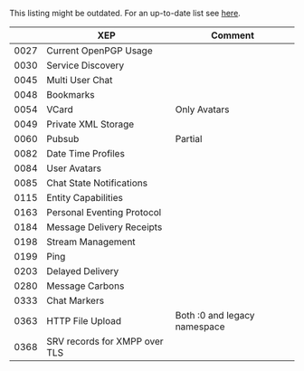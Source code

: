 This listing might be outdated. For an up-to-date list see [here](https://github.com/dino/dino/tree/master/xmpp-vala/src/module/xep).

|      | XEP                          | Comment|
| ---- | ---------------------------- | ------ |
| 0027 | Current OpenPGP Usage        | |
| 0030 | Service Discovery            | |
| 0045 | Multi User Chat              | |
| 0048 | Bookmarks                    | |
| 0054 | VCard                        | Only Avatars |
| 0049 | Private XML Storage          | |
| 0060 | Pubsub                       | Partial |
| 0082 | Date Time Profiles           | |
| 0084 | User Avatars                 | |
| 0085 | Chat State Notifications     | |
| 0115 | Entity Capabilities          | |
| 0163 | Personal Eventing Protocol   | |
| 0184 | Message Delivery Receipts    | |
| 0198 | Stream Management            | |
| 0199 | Ping                         | |
| 0203 | Delayed Delivery             | |
| 0280 | Message Carbons              | |
| 0333 | Chat Markers                 | |
| 0363 | HTTP File Upload             | Both :0 and legacy namespace |
| 0368 | SRV records for XMPP over TLS| |